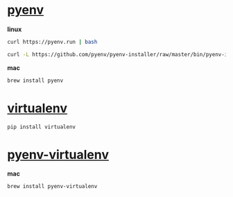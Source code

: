 <!--
@author: harold.duan
@date: 19-03-01
@memo: Notes logging
-->

# [pyenv](https://github.com/pyenv/pyenv)

**linux**

``` bash
curl https://pyenv.run | bash

curl -L https://github.com/pyenv/pyenv-installer/raw/master/bin/pyenv-installer | bash
```

**mac**

``` bash
brew install pyenv
```

# [virtualenv](https://github.com/pypa/virtualenv)

``` bash
pip install virtualenv
```

# [pyenv-virtualenv](https://github.com/pyenv/pyenv-virtualenv)

**mac**

``` bash
brew install pyenv-virtualenv
```